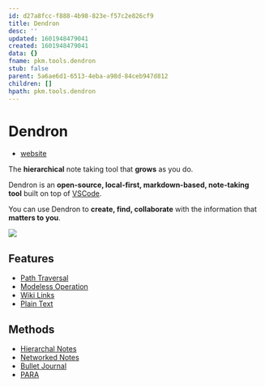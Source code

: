 ```yaml
---
id: d27a8fcc-f888-4b98-823e-f57c2e826cf9
title: Dendron
desc: ''
updated: 1601948479041
created: 1601948479041
data: {}
fname: pkm.tools.dendron
stub: false
parent: 5a6ae6d1-6513-4eba-a98d-84ceb947d812
children: []
hpath: pkm.tools.dendron
---
```

# Dendron

- [website](https://dendron.so/notes/b0fe6ef7-1553-4280-bc45-a71824c2ce36.html)

The **hierarchical** note taking tool that **grows** as you do.

Dendron is an **open-source, local-first, markdown-based, note-taking tool** built on top of [VSCode](https://code.visualstudio.com/).

You can use Dendron to **create, find, collaborate** with the information that **matters to you**.

![](https://foundation-prod-assetspublic53c57cce-8cpvgjldwysl.s3-us-west-2.amazonaws.com/assets/images/graph-intro.gif)

## Features

- [Path Traversal](6e04aeb6-4e9c-46a8-a2c0-e6ceb9ee91d0)
- [Modeless Operation](84be6c16-8824-44e1-9e3a-5de3f13b5b51)
- [Wiki Links](7180d384-4d45-46b6-ad71-11ff5449c71a)
- [Plain Text](b0b7d3bb-3738-42f0-93a4-7f1312d6fe5f)

## Methods

- [Hierarchal Notes](eb7a54ee-c5a6-4fd3-911d-d9cd8ff94636)
- [Networked Notes](a41c0ae1-7df7-42d3-a5ca-37bd231da577)
- [Bullet Journal](e9525aeb-17b6-4fd8-86be-c960e0630171)
- [PARA](20855ea8-0f1d-49bd-80ca-7b807ef77bbf)

